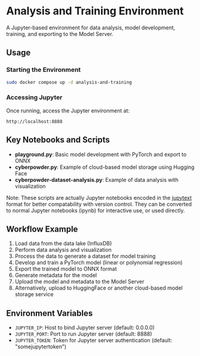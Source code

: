 # Analysis and Training Environment

A Jupyter-based environment for data analysis, model development, training, and exporting to the Model Server.

## Usage

### Starting the Environment

```bash
sudo docker compose up -d analysis-and-training
```

### Accessing Jupyter

Once running, access the Jupyter environment at:

```
http://localhost:8888
```

## Key Notebooks and Scripts

- **playground.py**: Basic model development with PyTorch and export to ONNX
- **cyberpowder.py**: Example of cloud-based model storage using Hugging Face
- **cyberpowder-dataset-analysis.py**: Example of data analysis with visualization

Note: These scripts are actually Jupyter notebooks encoded in the [jupytext](https://jupytext.readthedocs.io/en/latest/) format for better compatability with version control. They can be converted to normal Jupyter notebooks (ipynb) for interactive use, or used directly.

## Workflow Example

1. Load data from the data lake (InfluxDB)
1. Perform data analysis and visualization
1. Process the data to generate a dataset for model training
1. Develop and train a PyTorch model (linear or polynomial regression)
1. Export the trained model to ONNX format
1. Generate metadata for the model
1. Upload the model and metadata to the Model Server
1. Alternatively, upload to HuggingFace or another cloud-based model storage service

## Environment Variables

- `JUPYTER_IP`: Host to bind Jupyter server (default: 0.0.0.0)
- `JUPYTER_PORT`: Port to run Jupyter server (default: 8888)
- `JUPYTER_TOKEN`: Token for Jupyter server authentication (default: "somejupytertoken")
